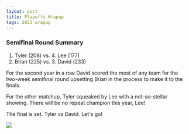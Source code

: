 ```yaml
---
layout: post
title: Playoffs Wrapup
tags: 2023 wrapup
---
```


### Semifinal Round Summary
1. Tyler (208)  vs.  4. Lee (177)
2. Brian (225)  vs.  3. David (233)

For the second year in a row David scored the most of any team for the two-week semifinal round upsetting Brian in the process to make it to the finals.

For the other matchup, Tyler squeaked by Lee with a not-so-stellar showing. There will be no repeat champion this year, Lee!

The final is set. Tyler vs David. Let's go!

![](https://media.giphy.com/media/73oW01Plu9O5HAOdEH/giphy.gif)
